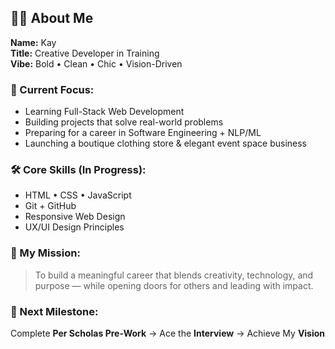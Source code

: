 ## 👩‍💻 About Me

**Name:** Kay  
**Title:** Creative Developer in Training  
**Vibe:** Bold • Clean • Chic • Vision-Driven  

### 💼 Current Focus:
- Learning Full-Stack Web Development  
- Building projects that solve real-world problems  
- Preparing for a career in Software Engineering + NLP/ML  
- Launching a boutique clothing store & elegant event space business  

### 🛠️ Core Skills (In Progress):
- HTML • CSS • JavaScript  
- Git + GitHub  
- Responsive Web Design  
- UX/UI Design Principles  

### 🌟 My Mission:
> To build a meaningful career that blends creativity, technology, and purpose — while opening doors for others and leading with impact.

### 🎯 Next Milestone:
Complete **Per Scholas Pre-Work** → Ace the **Interview** → Achieve My **Vision**